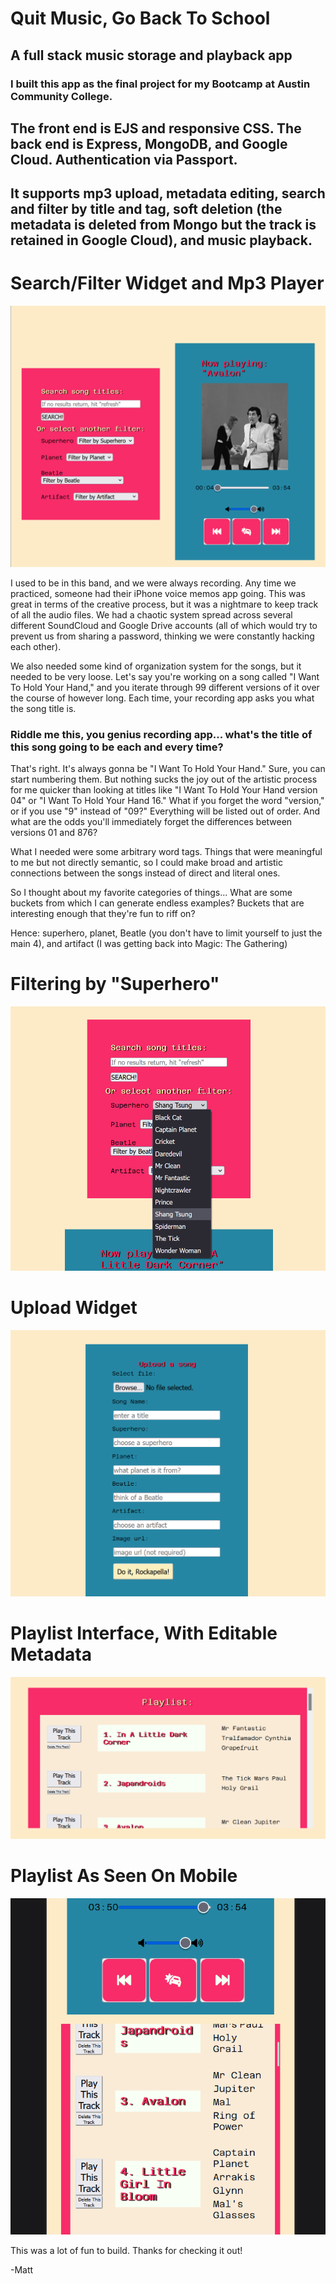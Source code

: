 # Quit Music, Go Back To School

## A full stack music storage and playback app

### I built this app as the final project for my Bootcamp at Austin Community College.
## The front end is EJS and responsive CSS. The back end is Express, MongoDB, and Google Cloud. Authentication via Passport.
## It supports mp3 upload, metadata editing, search and filter by title and tag, soft deletion (the metadata is deleted from Mongo but the track is retained in Google Cloud), and music playback.

# Search/Filter Widget and Mp3 Player
![filter widget and mp3 player](../quitMusic-screens/02.png)

I used to be in this band, and we were always recording. Any time we practiced, someone had their iPhone voice memos app going. This was great in terms of the creative process, but it was a nightmare to keep track of all the audio files. We had a chaotic system spread across several different SoundCloud and Google Drive accounts (all of which would try to prevent us from sharing a password, thinking we were constantly hacking each other).

We also needed some kind of organization system for the songs, but it needed to be very loose. 
Let's say you're working on a song called "I Want To Hold Your Hand," and you iterate through 99 different versions of it over the course of however long. Each time, your recording app asks you what the song title is.
### Riddle me this, you genius recording app... what's the title of this song going to be each and every time?
That's right. It's always gonna be "I Want To Hold Your Hand." Sure, you can start numbering them. But nothing sucks the joy out of the artistic process for me quicker than looking at titles like "I Want To Hold Your Hand version 04" or "I Want To Hold Your Hand 16." What if you forget the word "version," or if you use "9" instead of "09?" Everything will be listed out of order. And what are the odds you'll immediately forget the differences between versions 01 and 876?

What I needed were some arbitrary word tags. Things that were meaningful to me but not directly semantic, so I could make broad and artistic connections between the songs instead of direct and literal ones. 

So I thought about my favorite categories of things... What are some buckets from which I can generate endless examples? Buckets that are interesting enough that they're fun to riff on? 

Hence: superhero, planet, Beatle (you don't have to limit yourself to just the main 4), and artifact (I was getting back into Magic: The Gathering)






# Filtering by "Superhero"
![filtering by superhero](../quitMusic-screens/08.png)

# Upload Widget
![music uploader](../quitMusic-screens/04.png)

# Playlist Interface, With Editable Metadata
![playlist](../quitMusic-screens/03.png)

# Playlist As Seen On Mobile
![mobile playlist](../quitMusic-screens/05.png)


This was a lot of fun to build. Thanks for checking it out!

-Matt
